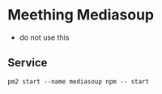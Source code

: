 # Meething Mediasoup

* do not use this

## Service
```
pm2 start --name mediasoup npm -- start
```
